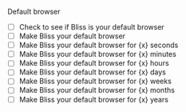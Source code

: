 Default browser

- [ ] Check to see if Bliss is your default browser
- [ ] Make Bliss your default browser
- [ ] Make Bliss your default browser for {x} seconds
- [ ] Make Bliss your default browser for {x} minutes
- [ ] Make Bliss your default browser for {x} hours
- [ ] Make Bliss your default browser for {x} days
- [ ] Make Bliss your default browser for {x} weeks
- [ ] Make Bliss your default browser for {x} months
- [ ] Make Bliss your default browser for {x} years
